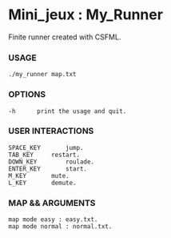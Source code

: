 # Mini_jeux : My_Runner

Finite runner created with CSFML.

### USAGE
    ./my_runner map.txt


### OPTIONS
    -h		print the usage and quit.

### USER INTERACTIONS
    SPACE_KEY		jump.
    TAB_KEY		restart.
    DOWN_KEY		roulade.
    ENTER_KEY		start.
    M_KEY		mute.
    L_KEY		demute.


### MAP  && ARGUMENTS
    map mode easy : easy.txt.
    map mode normal : normal.txt.